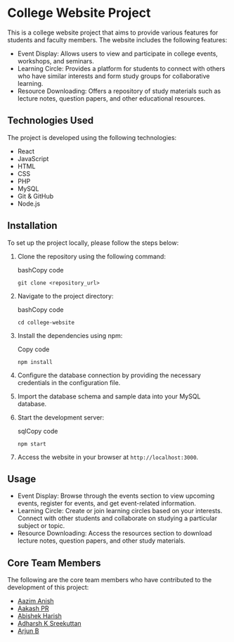 College Website Project
=======================

This is a college website project that aims to provide various features for students and faculty members. The website includes the following features:

-   Event Display: Allows users to view and participate in college events, workshops, and seminars.
-   Learning Circle: Provides a platform for students to connect with others who have similar interests and form study groups for collaborative learning.
-   Resource Downloading: Offers a repository of study materials such as lecture notes, question papers, and other educational resources.

Technologies Used
-----------------

The project is developed using the following technologies:

-   React
-   JavaScript
-   HTML
-   CSS
-   PHP
-   MySQL
-   Git & GitHub
-   Node.js

Installation
------------

To set up the project locally, please follow the steps below:

1.  Clone the repository using the following command:

    bashCopy code

    `git clone <repository_url>`

2.  Navigate to the project directory:

    bashCopy code

    `cd college-website`

3.  Install the dependencies using npm:

    Copy code

    `npm install`

4.  Configure the database connection by providing the necessary credentials in the configuration file.

5.  Import the database schema and sample data into your MySQL database.

6.  Start the development server:

    sqlCopy code

    `npm start`

7.  Access the website in your browser at `http://localhost:3000`.

Usage
-----

-   Event Display: Browse through the events section to view upcoming events, register for events, and get event-related information.
-   Learning Circle: Create or join learning circles based on your interests. Connect with other students and collaborate on studying a particular subject or topic.
-   Resource Downloading: Access the resources section to download lecture notes, question papers, and other study materials.

Core Team Members
-----------------

The following are the core team members who have contributed to the development of this project:

-   [Aazim Anish](https://github.com/AazimAnish)
-   [Aakash PR](https://github.com/aakash414)
-   [Abishek Harish](https://github.com/abhishekharishp)
-   [Adharsh K Sreekuttan](https://github.com/janesmith)
-   [Arjun B](https://github.com/aarjun47)
